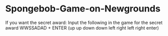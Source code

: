 # Spongebob-Game-on-Newgrounds

If you want the secret award:
Input the following in the game for the secret award 
WWSSADAD + ENTER
(up up down down left right left right enter)

